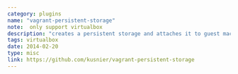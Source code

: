 ```yaml
---
category: plugins
name: "vagrant-persistent-storage"
note:  only support virtualbox
description: "creates a persistent storage and attaches it to guest machine"
tags: virtualbox
date: 2014-02-20
type: misc
link: https://github.com/kusnier/vagrant-persistent-storage
---
```

